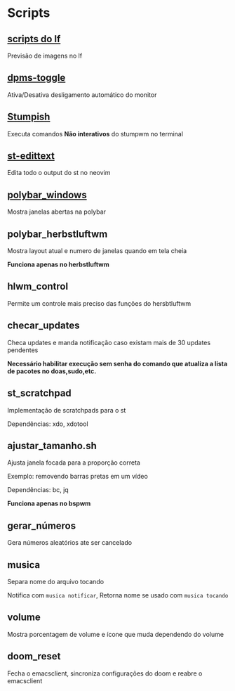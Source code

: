 # Scripts

## [scripts do lf](https://github.com/slavistan/howto-lf-image-previews)

Previsão de imagens no lf

## [dpms-toggle](https://github.com/ramLlama/scripts/blob/master/dpms-toggle.sh)

Ativa/Desativa desligamento automático do monitor

## [Stumpish](https://github.com/stumpwm/stumpwm-contrib/blob/master/util/stumpish/stumpish)

Executa comandos **Não interativos** do stumpwm no terminal

## [st-edittext](https://st.suckless.org/patches/externalpipe/editscreen.sh)

Edita todo o output do st no neovim

## [polybar_windows](https://github.com/tam-carre/polywins)

Mostra janelas abertas na polybar

## polybar_herbstluftwm

Mostra layout atual e numero de janelas quando em tela cheia

**Funciona apenas no herbstluftwm**

## hlwm_control

Permite um controle mais preciso das funções do hersbtluftwm

## checar_updates

Checa updates e manda notificação caso existam mais de 30 updates pendentes

**Necessário habilitar execução sem senha do comando que atualiza a lista de pacotes no doas,sudo,etc.**

## st_scratchpad

Implementação de scratchpads para o st

Dependências: xdo, xdotool

## ajustar_tamanho.sh

Ajusta janela focada para a proporção correta

Exemplo: removendo barras pretas em um vídeo

Dependências: bc, jq

**Funciona apenas no bspwm**

## gerar_números

Gera números aleatórios ate ser cancelado

## musica

Separa nome do arquivo tocando

Notifica com `musica notificar`, Retorna nome se usado com `musica tocando`

## volume

Mostra porcentagem de volume e ícone que muda dependendo do volume

## doom_reset

Fecha o emacsclient, sincroniza configurações do doom e reabre o emacsclient
